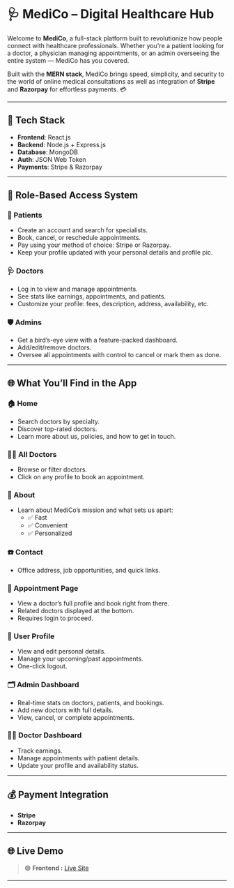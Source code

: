 # 🩺 MediCo – Digital Healthcare Hub

Welcome to **MediCo**, a full-stack platform built to revolutionize how people connect with healthcare professionals. Whether you're a patient looking for a doctor, a physician managing appointments, or an admin overseeing the entire system — MediCo has you covered.

Built with the **MERN stack**, MediCo brings speed, simplicity, and security to the world of online medical consultations as well as integration of **Stripe** and **Razorpay** for effortless payments. 💳

---

## 🚀 Tech Stack

- **Frontend**: React.js
- **Backend**: Node.js + Express.js
- **Database**: MongoDB
- **Auth**: JSON Web Token
- **Payments**: Stripe & Razorpay

---

## 🔐 Role-Based Access System

### 👤 Patients
- Create an account and search for specialists.
- Book, cancel, or reschedule appointments.
- Pay using your method of choice: Stripe or Razorpay.
- Keep your profile updated with your personal details and profile pic.

### 🩺 Doctors
- Log in to view and manage appointments.
- See stats like earnings, appointments, and patients.
- Customize your profile: fees, description, address, availability, etc.

### 🛡️ Admins
- Get a bird’s-eye view with a feature-packed dashboard.
- Add/edit/remove doctors.
- Oversee all appointments with control to cancel or mark them as done.

---

## 🌐 What You’ll Find in the App

### 🏠 Home
- Search doctors by specialty.
- Discover top-rated doctors.
- Learn more about us, policies, and how to get in touch.

### 👨‍⚕️ All Doctors
- Browse or filter doctors.
- Click on any profile to book an appointment.

### 📄 About
- Learn about MediCo’s mission and what sets us apart:
  - ✅ Fast
  - ✅ Convenient
  - ✅ Personalized

### ☎️ Contact
- Office address, job opportunities, and quick links.

### 📅 Appointment Page
- View a doctor’s full profile and book right from there.
- Related doctors displayed at the bottom.
- Requires login to proceed.

### 👤 User Profile
- View and edit personal details.
- Manage your upcoming/past appointments.
- One-click logout.

### 🗂️ Admin Dashboard
- Real-time stats on doctors, patients, and bookings.
- Add new doctors with full details.
- View, cancel, or complete appointments.

### 🧑‍⚕️ Doctor Dashboard
- Track earnings.
- Manage appointments with patient details.
- Update your profile and availability status.

---

## 💰 Payment Integration

- **Stripe**
- **Razorpay**

---

## 🌐 Live Demo

> 🟢 **Frontend :** [Live Site](https://medi-co-front.vercel.app/)

---
